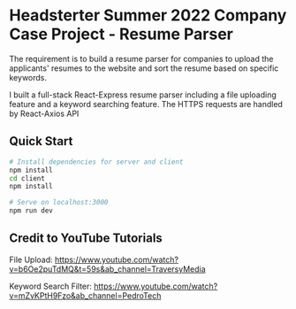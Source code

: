 #  Headsterter Summer 2022 Company Case Project - Resume Parser

The requirement is to build a resume parser for companies to upload the applicants' resumes to the website and sort the resume based on specific keywords.

I built a full-stack React-Express resume parser including a file uploading feature and a keyword searching feature. The HTTPS requests are handled by React-Axios API

## Quick Start

```bash
# Install dependencies for server and client
npm install
cd client
npm install

# Serve on localhost:3000
npm run dev
```

## Credit to YouTube Tutorials

File Upload: https://www.youtube.com/watch?v=b6Oe2puTdMQ&t=59s&ab_channel=TraversyMedia

Keyword Search Filter: https://www.youtube.com/watch?v=mZvKPtH9Fzo&ab_channel=PedroTech
